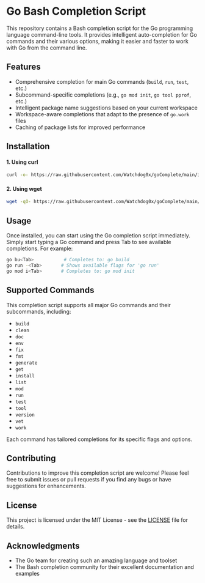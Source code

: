 # Go Bash Completion Script

This repository contains a Bash completion script for the Go programming language command-line tools. It provides intelligent auto-completion for Go commands and their various options, making it easier and faster to work with Go from the command line.

## Features

- Comprehensive completion for main Go commands (`build`, `run`, `test`, etc.)
- Subcommand-specific completions (e.g., `go mod init`, `go tool pprof`, etc.)
- Intelligent package name suggestions based on your current workspace
- Workspace-aware completions that adapt to the presence of `go.work` files
- Caching of package lists for improved performance

## Installation

#### 1. Using curl
   ```bash
   curl -o- https://raw.githubusercontent.com/Watchdog0x/goComplete/main/install.sh | sudo bash
   ```

#### 2. Using wget
   ```bash
   wget -qO- https://raw.githubusercontent.com/Watchdog0x/goComplete/main/install.sh | sudo bash
   ```

## Usage

Once installed, you can start using the Go completion script immediately. Simply start typing a Go command and press Tab to see available completions. For example:

```bash
go bu<Tab>           # Completes to: go build
go run -<Tab>       # Shows available flags for 'go run'
go mod i<Tab>       # Completes to: go mod init
```

## Supported Commands

This completion script supports all major Go commands and their subcommands, including:

- `build`
- `clean`
- `doc`
- `env`
- `fix`
- `fmt`
- `generate`
- `get`
- `install`
- `list`
- `mod`
- `run`
- `test`
- `tool`
- `version`
- `vet`
- `work`

Each command has tailored completions for its specific flags and options.

## Contributing

Contributions to improve this completion script are welcome! Please feel free to submit issues or pull requests if you find any bugs or have suggestions for enhancements.

## License

This project is licensed under the MIT License - see the [LICENSE](LICENSE) file for details.

## Acknowledgments

- The Go team for creating such an amazing language and toolset
- The Bash completion community for their excellent documentation and examples
